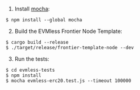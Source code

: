 1. Install [mocha](https://mochajs.org/):
```
$ npm install --global mocha
```

2. Build the EVMless Frontier Node Template:
```
$ cargo build --release
$ ./target/release/frontier-template-node --dev
```

3. Run the tests:
```
$ cd evmless-tests
$ npm install
$ mocha evmless-erc20.test.js --timeout 100000
```
